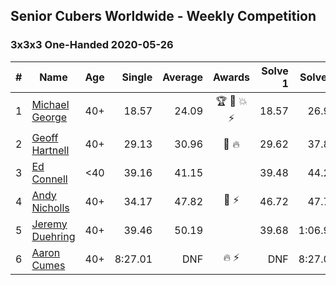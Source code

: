 ## Senior Cubers Worldwide - Weekly Competition
### 3x3x3 One-Handed 2020-05-26

| # | Name | Age | Single | Average | Awards | Solve 1 | Solve 2 | Solve 3 | Solve 4 | Solve 5 | Video |
| :--: | -- | :--: | --: | --: | :--: | --: | --: | --: | --: | --: | :-- |
| 1 | [Michael George](../../persons/michael_george.md) | 40+ | 18.57 | 24.09 | 🏆 🥇 💥 ⚡ | 18.57 | 26.90 | 25.01 | 30.44 | 20.36 | [Link](https://www.facebook.com/events/688407551989463/permalink/691891971641021/) |
| 2 | [Geoff Hartnell](../../persons/geoff_hartnell.md) | 40+ | 29.13 | 30.96 | 🥈 🔥 | 29.62 | 37.82 | 31.80 | 29.13 | 31.45 | [Link](https://www.facebook.com/events/688407551989463/permalink/690561981774020/) |
| 3 | [Ed Connell](../../persons/ed_connell.md) | <40 | 39.16 | 41.15 |  | 39.48 | 44.29 | 44.58 | 39.16 | 39.67 | [Link](https://www.facebook.com/events/688407551989463/permalink/691149815048570/) |
| 4 | [Andy Nicholls](../../persons/andy_nicholls.md) | 40+ | 34.17 | 47.82 | 🥉 ⚡ | 46.72 | 47.74 | 34.17 | 49.01 | 1:00.60 | [Link](https://www.facebook.com/events/688407551989463/permalink/690047708492114/) |
| 5 | [Jeremy Duehring](../../persons/jeremy_duehring.md) | 40+ | 39.46 | 50.19 |  | 39.68 | 1:06.92 | 39.46 | DNF | 43.96 | [Link](https://www.facebook.com/events/688407551989463/permalink/692470494916502/) |
| 6 | [Aaron Cumes](../../persons/aaron_cumes.md) | 40+ | 8:27.01 | DNF | 🔥 ⚡ | DNF | 8:27.01 | DNS | DNS | DNS | [Link](https://www.facebook.com/events/688407551989463/permalink/692401598256725/) |

<!-- Global site tag (gtag.js) - Google Analytics -->
<script async src="https://www.googletagmanager.com/gtag/js?id=UA-86348435-3"></script>
<script>window.dataLayer = window.dataLayer || []; function gtag() {dataLayer.push(arguments);} gtag('js', new Date()); gtag('config', 'UA-86348435-3');</script>
